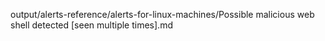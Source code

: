 output/alerts-reference/alerts-for-linux-machines/Possible malicious web shell detected [seen multiple times].md